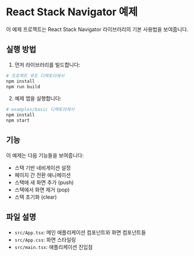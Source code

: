 # React Stack Navigator 예제

이 예제 프로젝트는 React Stack Navigator 라이브러리의 기본 사용법을 보여줍니다.

## 실행 방법

1. 먼저 라이브러리를 빌드합니다:

```bash
# 프로젝트 루트 디렉토리에서
npm install
npm run build
```

2. 예제 앱을 실행합니다:

```bash
# examples/basic 디렉토리에서
npm install
npm start
```

## 기능

이 예제는 다음 기능들을 보여줍니다:

- 스택 기반 네비게이션 설정
- 페이지 간 전환 애니메이션
- 스택에 새 화면 추가 (push)
- 스택에서 화면 제거 (pop)
- 스택 초기화 (clear)

## 파일 설명

- `src/App.tsx`: 메인 애플리케이션 컴포넌트와 화면 컴포넌트들
- `src/App.css`: 화면 스타일링
- `src/main.tsx`: 애플리케이션 진입점
